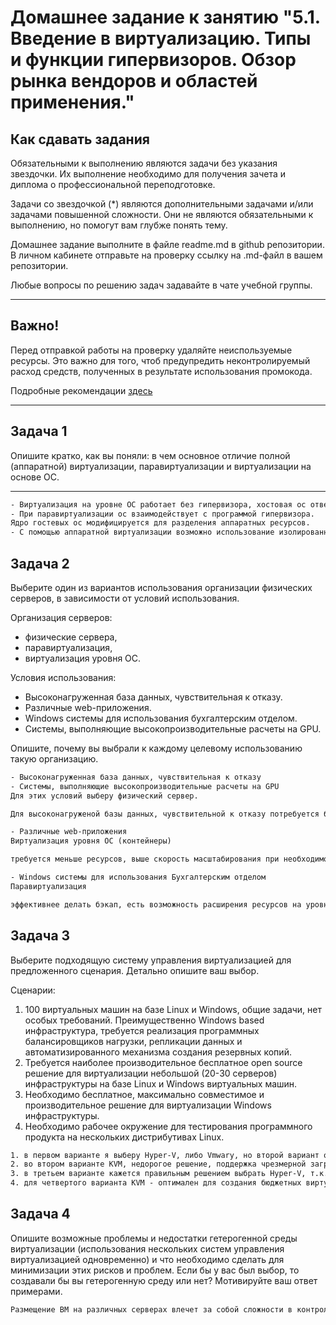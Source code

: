 
# Домашнее задание к занятию "5.1. Введение в виртуализацию. Типы и функции гипервизоров. Обзор рынка вендоров и областей применения."


## Как сдавать задания

Обязательными к выполнению являются задачи без указания звездочки. Их выполнение необходимо для получения зачета и диплома о профессиональной переподготовке.

Задачи со звездочкой (*) являются дополнительными задачами и/или задачами повышенной сложности. Они не являются обязательными к выполнению, но помогут вам глубже понять тему.

Домашнее задание выполните в файле readme.md в github репозитории. В личном кабинете отправьте на проверку ссылку на .md-файл в вашем репозитории.

Любые вопросы по решению задач задавайте в чате учебной группы.

---

## Важно!

Перед отправкой работы на проверку удаляйте неиспользуемые ресурсы.
Это важно для того, чтоб предупредить неконтролируемый расход средств, полученных в результате использования промокода.

Подробные рекомендации [здесь](https://github.com/netology-code/virt-homeworks/blob/virt-11/r/README.md)

---

## Задача 1

Опишите кратко, как вы поняли: в чем основное отличие полной (аппаратной) виртуализации, паравиртуализации и виртуализации на основе ОС.

___

```html
- Виртуализация на уровне ОС работает без гипервизора, хостовая ос отвечает за разделение аппаратных ресурсов между вм. Нельзя запускать ос с ядрами, отличными от ядра базовой ос.
- При паравиртуализации ос взаимодействует с программой гипервизора.
Ядро гостевых ос модифицируется для разделения аппаратных ресурсов.
- С помощью аппаратной виртуализации возможно использование изолированных гостевых систем, которые управляются гипервизором напрямую. Гостевая система не зависит от архитектуры хостовой платформы и реализации платформы виртуализации.
```

## Задача 2

Выберите один из вариантов использования организации физических серверов, в зависимости от условий использования.

Организация серверов:
- физические сервера,
- паравиртуализация,
- виртуализация уровня ОС.

Условия использования:
- Высоконагруженная база данных, чувствительная к отказу.
- Различные web-приложения.
- Windows системы для использования бухгалтерским отделом.
- Системы, выполняющие высокопроизводительные расчеты на GPU.

Опишите, почему вы выбрали к каждому целевому использованию такую организацию.

```html
- Высоконагруженная база данных, чувствительная к отказу
- Системы, выполняющие высокопроизводительные расчеты на GPU
Для этих условий выберу физический сервер.

Для высоконагруженой базы данных, чувствительной к отказу потребуется более высокая производительность, аппаратное размещение дает более высокий отклик, и сокращает точки отказа в виде гипервизора хостовой машины, хотя возможно (и используется) использование полной аппаратной виртуализации при использовании кластеризации для повышения доступности. Для системы, выполняющие высокопроизводительные расчеты на GPU т.к для аппаратных расчетов требуется масимальный доступ к аппаратным ресурсам, который физический сервер делает более эффективно, доступ осуществляется через хостовую ОС.

- Различные web-приложения
Виртуализация уровня ОС (контейнеры)

требуется меньше ресурсов, выше скорость масштабирования при необходимости расширения, нет жестких требований к аппаратнымм ресурсам, требует меньше ресурсов на администрирование.

- Windows системы для использования Бухгалтерским отделом
Паравиртуализация

эффективнее делать бэкап, есть возможность расширения ресурсов на уровне ВМ и нет жестких требований к доступу к апаратной составляющей сервера.
```

## Задача 3

Выберите подходящую систему управления виртуализацией для предложенного сценария. Детально опишите ваш выбор.

Сценарии:

1. 100 виртуальных машин на базе Linux и Windows, общие задачи, нет особых требований. Преимущественно Windows based инфраструктура, требуется реализация программных балансировщиков нагрузки, репликации данных и автоматизированного механизма создания резервных копий.
2. Требуется наиболее производительное бесплатное open source решение для виртуализации небольшой (20-30 серверов) инфраструктуры на базе Linux и Windows виртуальных машин.
3. Необходимо бесплатное, максимально совместимое и производительное решение для виртуализации Windows инфраструктуры.
4. Необходимо рабочее окружение для тестирования программного продукта на нескольких дистрибутивах Linux.

```html
1. в первом варианте я выберу Hyper-V, либо Vmwary, но второй вариант обойдется дороже. В целом для запрошенных данных подойдут оба, если бы были какие то нестандартные запросы то там от этого и плясать.
2. во втором варианте KVM, недорогое решение, поддержка чрезмерной загрузки процессоров, возможность увеличения процессорной памяти.
3. в третьем варианте кажется правильным решением выбрать Hyper-V, т.к. это детище MS, который максимально совместим с Windows.
4. для четвертого варианта KVM - оптимален для создания бюджетных виртуальных сред для тестировщиков
```

## Задача 4

Опишите возможные проблемы и недостатки гетерогенной среды виртуализации (использования нескольких систем управления виртуализацией одновременно) и что необходимо сделать для минимизации этих рисков и проблем. Если бы у вас был выбор, то создавали бы вы гетерогенную среду или нет? Мотивируйте ваш ответ примерами.

```html
Размещение ВМ на различных серверах влечет за собой сложности в контроле производительности и распределении нагрузки. Довольно сложно адекватно оценить, как именно виртуальные машины воздействуют на сервер виртуализации, и сколько виртуальных машин на нем можно разместить в пределах пула ресурсов. Для минимизации этих рисков необходимо провести подробный анализ и составить план перехода на ВМ. В большинстве случаев в компаниях используется геторогенная инфраструктура и при переходе на ВМ это нужно учитывать. Многие поставщики предлагают комплексные решения (так переходили на ВМ в С7). Если же компания только начала свой путь, то можно не использовать геторогенную среду (как в ВУШ). Но с ростом компании и внедрением новых программных продуктов все равно неизбежна геторогенная среда. Поэтому ответ да, создала бы, но тщательно проанализировав все за и против и поэтапно спланировав переход, нагрузку, производительность.
```